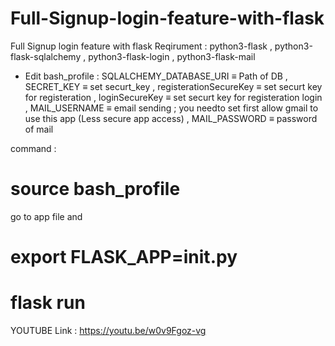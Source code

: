 # Full-Signup-login-feature-with-flask
Full Signup login feature with flask
Reqirument :
  python3-flask , python3-flask-sqlalchemy , python3-flask-login , python3-flask-mail
 
* Edit bash_profile :
    SQLALCHEMY_DATABASE_URI ≡ Path of DB ,
    SECRET_KEY ≡ set securt_key ,
    registerationSecureKey ≡ set securt key for registeration  , 
    loginSecureKey ≡  set securt key for registeration login  ,
    MAIL_USERNAME ≡ email sending  ; you needto set first allow gmail to use this app (Less secure app access)  ,
    MAIL_PASSWORD  ≡ password of mail
 
 command :
  # source bash_profile
 go to app file and 
  # export FLASK_APP=__init__.py
  # flask run 
 
 
 YOUTUBE Link : 
 https://youtu.be/w0v9Fgoz-vg
 
